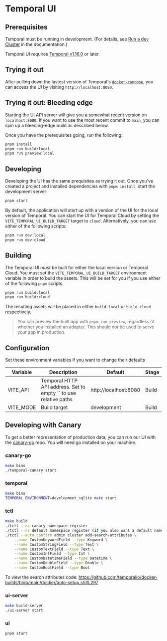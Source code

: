 # Temporal UI

## Prerequisites

Temporal must be running in development. (For details, see [Run a dev Cluster](https://docs.temporal.io/application-development-guide#run-a-dev-cluster) in the documentation.)

Temporal UI requires [Temporal v1.16.0](https://github.com/temporalio/temporal/releases/tag/v1.16.0) or later.

## Trying it out

After pulling down the lastest version of Temporal's [`docker-compose`](https://github.com/temporalio/docker-compose), you can access the UI by visiting `http://localhost:8080`.

## Trying it out: Bleeding edge

Starting the UI API server will give you a somewhat recent version on `localhost:8080`. If you want to use the most recent commit to `main`, you can spin up a bleeding-edge build as described below.

Once you have the prerequisites going, run the following:

```bash
pnpm install
pnpm run build:local
pnpm run preview:local
```

## Developing

Developing the UI has the same prequisites as trying it out. Once you've created a project and installed dependencies with `pnpm install`, start the development server:

```bash
pnpm start
```

By default, the application will start up with a version of the UI for the local version of Temporal. You can start the UI for Temporal Cloud by setting the `VITE_TEMPORAL_UI_BUILD_TARGET` target to `cloud`. Alternatively, you can use either of the following scripts:

```bash
pnpm run dev:local
pnpm run dev:cloud
```

## Building

The Temporal UI _must_ be built for either the local version or Temporal Cloud. You must set the `VITE_TEMPORAL_UI_BUILD_TARGET` environment variable in order to build the assets. This will be set for you if you use either of the following `pnpm` scripts.

```bash
pnpm run build:local
pnpm run build:cloud
```

The resulting assets will be placed in either `build-local` or `build-cloud` respectively.

> You can preview the built app with `pnpm run preview`, regardless of whether you installed an adapter. This should _not_ be used to serve your app in production.

## Configuration

Set these environment variables if you want to change their defaults

| Variable  | Description                                                      | Default               | Stage |
| --------- | ---------------------------------------------------------------- | --------------------- | ----- |
| VITE_API  | Temporal HTTP API address. Set to empty `` to use relative paths | http://localhost:8080 | Build |
| VITE_MODE | Build target                                                     | development           | Build |

## Developing with Canary

To get a better representation of production data, you can run our UI with the [canary-go](https://github.com/temporalio/canary-go) repo. You will need go installed on your machine.

### canary-go

```bash
make bins
./temporal-canary start
```

### temporal

```bash
make bins
TEMPORAL_ENVIRONMENT=development_sqlite make start
```

### tctl

```bash
make build
./tctl --ns canary namespace register
./tctl --ns default namespace register (if you also want a default namespace)
./tctl --auto_confirm admin cluster add-search-attributes \
 	--name CustomKeywordField --type Keyword \
 	--name CustomStringField --type Text \
 	--name CustomTextField --type Text \
 	--name CustomIntField --type Int \
 	--name CustomDatetimeField --type Datetime \
 	--name CustomDoubleField --type Double \
 	--name CustomBoolField --type Bool
```

To view the search attributes code:
https://github.com/temporalio/docker-builds/blob/main/docker/auto-setup.sh#L297

### ui-server

```bash
make build-server
./ui-server start
```

### ui

```bash
pnpm start
```
